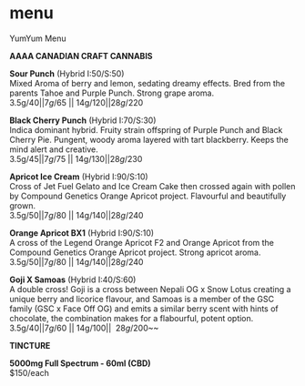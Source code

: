 # menu
YumYum Menu

__AAAA CANADIAN CRAFT CANNABIS__

__Sour Punch__ (Hybrid I:50/S:50)                                                                                                         
Mixed Aroma of berry and lemon, sedating dreamy effects. Bred from the parents Tahoe and Purple Punch. Strong grape aroma.                
3.5g/$40 || 7g/$65 || 14g/$120 || 28g/$220

__Black Cherry Punch__ (Hybrid I:70/S:30)                                                                                                
Indica dominant hybrid. Fruity strain offspring of Purple Punch and Black Cherry Pie. Pungent, woody aroma layered with tart blackberry. Keeps the mind alert and creative.                                                       
3.5g/$45 || 7g/$75 || 14g/$130 || 28g/$230

__Apricot Ice Cream__ (Hybrid I:90/S:10)                                                                                                  
Cross of Jet Fuel Gelato and Ice Cream Cake then crossed again with pollen by Compound Genetics Orange Apricot project.  Flavourful and beautifully grown.                                                                     
3.5g/$50 || 7g/$80 || 14g/$140 || 28g/$240

__Orange Apricot BX1__ (Hybrid I:90/S:10)                                                                                                 
A cross of the Legend Orange Apricot F2 and Orange Apricot from the Compound Genetics Orange Apricot project. Strong apricot aroma.     
3.5g/$50 || 7g/$80 || 14g/$140 || 28g/$240

__Goji X Samoas__ (Hybrid I:40/S:60)                                                                                                      
A double cross! Goji is a cross between Nepali OG x Snow Lotus creating a unique berry and licorice flavour, and Samoas is a member of the GSC family (GSC x Face Off OG) and emits a similar berry scent with hints of chocolate, the combination makes for a flabourful, potent option.                                                                                                                                   
3.5g/$40 || 7g/$60 || 14g/$100 || ~~28g/$200~~
                                              
__TINCTURE__

__5000mg Full Spectrum - 60ml (CBD)__                   
$150/each
